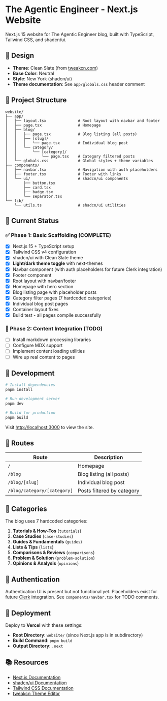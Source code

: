 # The Agentic Engineer - Next.js Website

Next.js 15 website for The Agentic Engineer blog, built with TypeScript, Tailwind CSS, and shadcn/ui.

## 🎨 Design

- **Theme**: Clean Slate (from [tweakcn.com](https://tweakcn.com/editor/theme?theme=clean-slate))
- **Base Color**: Neutral
- **Style**: New York (shadcn/ui)
- **Theme documentation**: See `app/globals.css` header comment

## 📁 Project Structure

```
website/
├── app/
│   ├── layout.tsx              # Root layout with navbar and footer
│   ├── page.tsx                # Homepage
│   ├── blog/
│   │   ├── page.tsx            # Blog listing (all posts)
│   │   ├── [slug]/
│   │   │   └── page.tsx        # Individual blog post
│   │   └── category/
│   │       └── [category]/
│   │           └── page.tsx    # Category filtered posts
│   └── globals.css             # Global styles + theme variables
├── components/
│   ├── navbar.tsx              # Navigation with auth placeholders
│   ├── footer.tsx              # Footer with links
│   └── ui/                     # shadcn/ui components
│       ├── button.tsx
│       ├── card.tsx
│       ├── badge.tsx
│       └── separator.tsx
└── lib/
    └── utils.ts                # shadcn/ui utilities
```

## 🚀 Current Status

### ✅ Phase 1: Basic Scaffolding (COMPLETE)

- [x] Next.js 15 + TypeScript setup
- [x] Tailwind CSS v4 configuration
- [x] shadcn/ui with Clean Slate theme
- [x] **Light/dark theme toggle** with next-themes
- [x] Navbar component (with auth placeholders for future Clerk integration)
- [x] Footer component
- [x] Root layout with navbar/footer
- [x] Homepage with hero section
- [x] Blog listing page with placeholder posts
- [x] Category filter pages (7 hardcoded categories)
- [x] Individual blog post pages
- [x] Container layout fixes
- [x] Build test - all pages compile successfully

### 🔄 Phase 2: Content Integration (TODO)

- [ ] Install markdown processing libraries
- [ ] Configure MDX support
- [ ] Implement content loading utilities
- [ ] Wire up real content to pages

## 🔧 Development

```bash
# Install dependencies
pnpm install

# Run development server
pnpm dev

# Build for production
pnpm build
```

Visit [http://localhost:3000](http://localhost:3000) to view the site.

## 📝 Routes

| Route                          | Description                      |
| ------------------------------ | -------------------------------- |
| `/`                            | Homepage                         |
| `/blog`                        | Blog listing (all posts)         |
| `/blog/[slug]`                 | Individual blog post             |
| `/blog/category/[category]`    | Posts filtered by category       |

## 🎨 Categories

The blog uses 7 hardcoded categories:

1. **Tutorials & How-Tos** (`tutorials`)
2. **Case Studies** (`case-studies`)
3. **Guides & Fundamentals** (`guides`)
4. **Lists & Tips** (`lists`)
5. **Comparisons & Reviews** (`comparisons`)
6. **Problem & Solution** (`problem-solution`)
7. **Opinions & Analysis** (`opinions`)

## 🔐 Authentication

Authentication UI is present but not functional yet. Placeholders exist for future [Clerk](https://clerk.com) integration. See `components/navbar.tsx` for TODO comments.

## 🚢 Deployment

Deploy to **Vercel** with these settings:
- **Root Directory**: `website/` (since Next.js app is in subdirectory)
- **Build Command**: `pnpm build`
- **Output Directory**: `.next`

## 📚 Resources

- [Next.js Documentation](https://nextjs.org/docs)
- [shadcn/ui Documentation](https://ui.shadcn.com)
- [Tailwind CSS Documentation](https://tailwindcss.com/docs)
- [tweakcn Theme Editor](https://tweakcn.com/editor/theme?theme=clean-slate)
